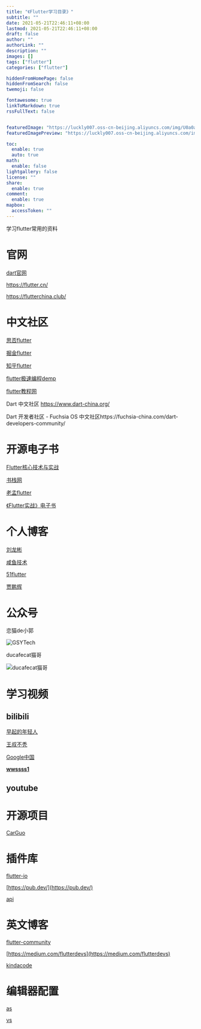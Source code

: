 ```yaml
---
title: "《Flutter学习目录》"
subtitle: ""
date: 2021-05-21T22:46:11+08:00
lastmod: 2021-05-21T22:46:11+08:00
draft: false
author: ""
authorLink: ""
description: ""
images: []
tags: ["flutter"]
categories: ["flutter"]

hiddenFromHomePage: false
hiddenFromSearch: false
twemoji: false

fontawesome: true
linkToMarkdown: true
rssFullText: false


featuredImage: "https://luckly007.oss-cn-beijing.aliyuncs.com/img/U0a0aa2cc07574b5e8d6a15b6ea19bdfei.jpg"
featuredImagePreview: "https://luckly007.oss-cn-beijing.aliyuncs.com/img/U0a0aa2cc07574b5e8d6a15b6ea19bdfei.jpg"

toc:
  enable: true
  auto: true
math:
  enable: false
lightgallery: false
license: ""
share:
  enable: true
comment:
  enable: true
mapbox:
  accessToken: ""
---
```


<!--more-->

学习flutter常用的资料



# 官网

[dart官网](https://dart.cn/)

https://flutter.cn/

https://flutterchina.club/

# 中文社区

[思否flutter](https://segmentfault.com/t/flutter)

[掘金flutter](https://juejin.cn/tag/Flutter)

[知乎flutter](https://www.zhihu.com/topic/20172123/top-answers)

[flutter极速编程demp](https://codelabs.developers.google.com/?cat=flutter)

[flutter教程网](http://www.flutterj.com/)

Dart 中文社区 https://www.dart-china.org/

Dart 开发者社区 - Fuchsia OS 中文社区https://fuchsia-china.com/dart-developers-community/

# 开源电子书

[Flutter核心技术与实战](https://time.geekbang.org/column/intro/200)

[书栈网](https://www.bookstack.cn/search/result?wd=flutter)

[老孟flutter](http://laomengit.com/)

[《Flutter实战》电子书](https://book.flutterchina.club/)

# 个人博客

[刘龙彬](https://www.liulongbin.top/)

[咸鱼技术](https://www.yuque.com/xytech/flutter/)

[51flutter](http://www.5imoban.net/jiaocheng/hbuilder/)

[贾鹏辉](https://www.devio.org/tags/#Flutter)





# 公众号

恋猫de小郭

![GSYTech](https://luckly007.oss-cn-beijing.aliyuncs.com/img/qrcode.bmp)



ducafecat猫哥

![ducafecat猫哥](https://luckly007.oss-cn-beijing.aliyuncs.com/img/%E7%8C%AB%E5%93%A5.jpg)

# 学习视频

## bilibili

[早起的年轻人](https://space.bilibili.com/513480210/)

[王叔不秃](https://space.bilibili.com/589533168/)

[Google中国](https://space.bilibili.com/64169458/)

[**wwssss1**](https://space.bilibili.com/457071804/)



## youtube





# 开源项目

[CarGuo](https://github.com/CarGuo/gsy_github_app_flutter)



# 插件库

[flutter-io](https://pub.flutter-io.cn/flutter/favorites)

[https://pub.dev/](https://pub.dev/)

[api](https://api.flutter.dev/index.html)

# 英文博客

[flutter-community](https://medium.com/flutter-community/flutter-for-beginners/home)

[https://medium.com/flutterdevs](https://medium.com/flutterdevs)

[kindacode](https://www.kindacode.com/cat/mobile/flutter/)

# 编辑器配置

[as](https://medium.com/flutter-community/flutter-ide-shortcuts-for-faster-development-2ef45c51085b)

[vs](https://medium.com/flutter-community/flutter-visual-studio-code-extensions-for-fast-and-efficient-development-fdd569c6abd4)